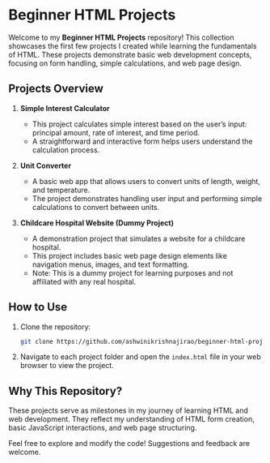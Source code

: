 
# Beginner HTML Projects

Welcome to my **Beginner HTML Projects** repository! This collection showcases the first few projects I created while learning the fundamentals of HTML. These projects demonstrate basic web development concepts, focusing on form handling, simple calculations, and web page design.

## Projects Overview

1. **Simple Interest Calculator**
   - This project calculates simple interest based on the user’s input: principal amount, rate of interest, and time period.
   - A straightforward and interactive form helps users understand the calculation process.

2. **Unit Converter**
   - A basic web app that allows users to convert units of length, weight, and temperature.
   - The project demonstrates handling user input and performing simple calculations to convert between units.

3. **Childcare Hospital Website (Dummy Project)**
   - A demonstration project that simulates a website for a childcare hospital.
   - This project includes basic web page design elements like navigation menus, images, and text formatting.
   - Note: This is a dummy project for learning purposes and not affiliated with any real hospital.

## How to Use

1. Clone the repository:
   ```bash
   git clone https://github.com/ashwinikrishnajirao/beginner-html-projects.git
   ```

2. Navigate to each project folder and open the `index.html` file in your web browser to view the project.

## Why This Repository?

These projects serve as milestones in my journey of learning HTML and web development. They reflect my understanding of HTML form creation, basic JavaScript interactions, and web page structuring.

Feel free to explore and modify the code! Suggestions and feedback are welcome.
